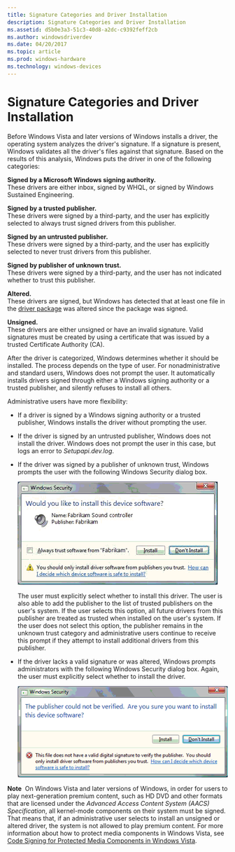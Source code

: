 ```yaml
---
title: Signature Categories and Driver Installation
description: Signature Categories and Driver Installation
ms.assetid: d5b0e3a3-51c3-40d8-a2dc-c9392feff2cb
ms.author: windowsdriverdev
ms.date: 04/20/2017
ms.topic: article
ms.prod: windows-hardware
ms.technology: windows-devices
---
```


# Signature Categories and Driver Installation


Before Windows Vista and later versions of Windows installs a driver, the operating system analyzes the driver's signature. If a signature is present, Windows validates all the driver's files against that signature. Based on the results of this analysis, Windows puts the driver in one of the following categories:

<a href="" id="signed-by-a-microsoft-windows-signing-authority--"></a>**Signed by a Microsoft Windows signing authority.**   
These drivers are either inbox, signed by WHQL, or signed by Windows Sustained Engineering.

<a href="" id="signed-by-a-trusted-publisher--"></a>**Signed by a trusted publisher.**   
These drivers were signed by a third-party, and the user has explicitly selected to always trust signed drivers from this publisher.

<a href="" id="signed-by-an-untrusted-publisher--"></a>**Signed by an untrusted publisher.**   
These drivers were signed by a third-party, and the user has explicitly selected to never trust drivers from this publisher.

<a href="" id="signed-by-publisher-of-unknown-trust--"></a>**Signed by publisher of unknown trust.**   
These drivers were signed by a third-party, and the user has not indicated whether to trust this publisher.

<a href="" id="altered--"></a>**Altered.**   
These drivers are signed, but Windows has detected that at least one file in the [driver package](driver-packages.md) was altered since the package was signed.

<a href="" id="unsigned--"></a>**Unsigned.**   
These drivers are either unsigned or have an invalid signature. Valid signatures must be created by using a certificate that was issued by a trusted Certificate Authority (CA).

After the driver is categorized, Windows determines whether it should be installed. The process depends on the type of user. For nonadministrative and standard users, Windows does not prompt the user. It automatically installs drivers signed through either a Windows signing authority or a trusted publisher, and silently refuses to install all others.

Administrative users have more flexibility:

-   If a driver is signed by a Windows signing authority or a trusted publisher, Windows installs the driver without prompting the user.

-   If the driver is signed by an untrusted publisher, Windows does not install the driver. Windows does not prompt the user in this case, but logs an error to *Setupapi.dev.log*.

-   If the driver was signed by a publisher of unknown trust, Windows prompts the user with the following Windows Security dialog box.

    ![screen shot of windows security dialog box for a driver that has an unknown trust](images/install1.png)

    The user must explicitly select whether to install this driver. The user is also able to add the publisher to the list of trusted publishers on the user's system. If the user selects this option, all future drivers from this publisher are treated as trusted when installed on the user's system. If the user does not select this option, the publisher remains in the unknown trust category and administrative users continue to receive this prompt if they attempt to install additional drivers from this publisher.

-   If the driver lacks a valid signature or was altered, Windows prompts administrators with the following Windows Security dialog box. Again, the user must explicitly select whether to install the driver.

    ![screen shot of windows security dialog box for a driver that does not have a valid signature](images/install2.png)

**Note**  On Windows Vista and later versions of Windows, in order for users to play next-generation premium content, such as HD DVD and other formats that are licensed under the *Advanced Access Content System (AACS) Specification*, all kernel-mode components on their system must be signed. That means that, if an administrative user selects to install an unsigned or altered driver, the system is not allowed to play premium content. For more information about how to protect media components in Windows Vista, see [Code Signing for Protected Media Components in Windows Vista](http://go.microsoft.com/fwlink/p/?linkid=74262).

 

 

 





